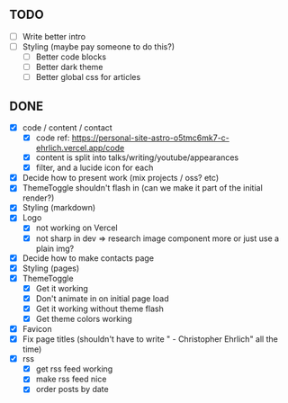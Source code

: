 ## TODO

- [ ] Write better intro
- [ ] Styling (maybe pay someone to do this?)
  - [ ] Better code blocks
  - [ ] Better dark theme
  - [ ] Better global css for articles

## DONE

- [x] code / content / contact
  - [x] code ref: https://personal-site-astro-o5tmc6mk7-c-ehrlich.vercel.app/code
  - [x] content is split into talks/writing/youtube/appearances
  - [x] filter, and a lucide icon for each
- [x] Decide how to present work (mix projects / oss? etc)
- [x] ThemeToggle shouldn't flash in (can we make it part of the initial render?)
- [x] Styling (markdown)
- [x] Logo
  - [x] not working on Vercel
  - [x] not sharp in dev => research image component more or just use a plain img?
- [x] Decide how to make contacts page
- [x] Styling (pages)
- [x] ThemeToggle
  - [x] Get it working
  - [x] Don't animate in on initial page load
  - [x] Get it working without theme flash
  - [x] Get theme colors working
- [x] Favicon
- [x] Fix page titles (shouldn't have to write " - Christopher Ehrlich" all the time)
- [x] rss
  - [x] get rss feed working
  - [x] make rss feed nice
  - [x] order posts by date
